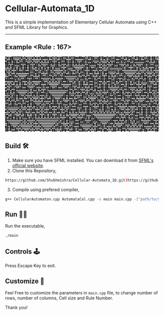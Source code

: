# Cellular-Automata_1D

This is a simple implementation of Elementary Cellular Automata using C++ and SFML Library for Graphics.

- - - -

## Example <Rule : 167>
![Project Logo](example/eg-1.png)

## Build 🛠️
1. Make sure you have SFML installed. You can download it from [SFML's official website](https://www.sfml-dev.org/).
2. Clone this Repository,
``` bash
https://github.com/Shubhm1shra/Cellular-Automata_1D.git)https://github.com/Shubhm1shra/Cellular-Automata_1D.git
```
3. Compile using prefered compiler,
``` bash
g++ CellularAutomaton.cpp AutomataCal.cpp -o main main.cpp -I"path/to/your/SFML/include" -L"path/to/your/SFML/libs" -lsfml-graphics -lsfml-window -lsfml-system
```

## Run 🏃‍♂️
Run the executable,
``` bash
./main
```

## Controls 🕹️
Press Escape Key to exit.

## Customize 🧩
Feel Free to customize the parameters in `main.cpp` file, to change number of rows, number of columns, Cell size and Rule Number.

Thank you!
